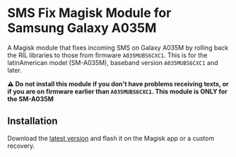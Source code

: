 # SMS Fix Magisk Module for Samsung Galaxy A035M

A Magisk module that fixes incoming SMS on Galaxy A035M by rolling back the RIL libraries to those from firmware `A035MUBS6CXC1`. This is for the latinAmerican model (SM-A035M), baseband version `A035MUBS6CXC1` and later.

**⚠️ Do not install this module if you don't have problems receiving texts, or if you are on firmware earlier than `A035MUBS6CXC1`. This module is ONLY for the SM-A035M**

## Installation
Download the [latest version](https://github.com/xplshn/A035M-ril-rollback/releases/latest) and flash it on the Magisk app or a custom recovery.
